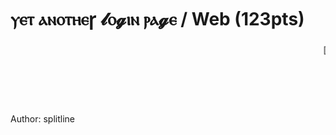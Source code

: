 # ⲩⲉⲧ ⲁⲛⲟⲧⲏⲉꞅ 𝓵ⲟ𝓰ⲓⲛ ⲣⲁ𝓰ⲉ  / Web (123pts)

<marquee direction="down" behavior="alternate" style="width:100%;height:100px">
	<marquee style="width:100%">
		<a href="http://quiz.ais3.org:8002">[𝙻𝙾𝙶𝙸𝙽]</a>
	</marquee>
</marquee>

Author: splitline
